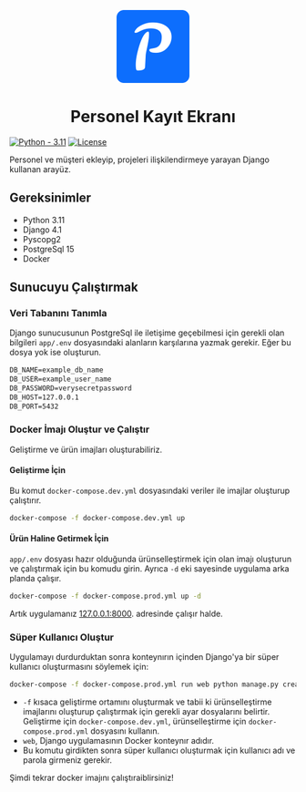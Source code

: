 <p align="center">
    <img src="app/log_screen/static/favicon_io/android-chrome-512x512.png" height="128">
    <h1 align="center">Personel Kayıt Ekranı</h1>
</p>

[![Python - 3.11](https://img.shields.io/badge/Python-3.11-2ea44f)](https://www.python.org/downloads/)
[![License](https://img.shields.io/badge/License-MIT-blue)](https://github.com/nazimcanislam/employee-log-screen/blob/main/LICENSE)

Personel ve müşteri ekleyip, projeleri ilişkilendirmeye yarayan Django kullanan arayüz.

## Gereksinimler

- Python 3.11
- Django 4.1
- Pyscopg2
- PostgreSql 15
- Docker

## Sunucuyu Çalıştırmak

### Veri Tabanını Tanımla

Django sunucusunun PostgreSql ile iletişime geçebilmesi için gerekli olan bilgileri `app/.env` dosyasındaki alanların karşılarına yazmak gerekir. Eğer bu dosya yok ise oluşturun.

```
DB_NAME=example_db_name
DB_USER=example_user_name
DB_PASSWORD=verysecretpassword
DB_HOST=127.0.0.1
DB_PORT=5432
```

### Docker İmajı Oluştur ve Çalıştır

Geliştirme ve ürün imajları oluşturabiliriz.

#### Geliştirme İçin

Bu komut `docker-compose.dev.yml` dosyasındaki veriler ile imajlar oluşturup çalıştırır.

```bash
docker-compose -f docker-compose.dev.yml up
```

#### Ürün Haline Getirmek İçin

`app/.env` dosyası hazır olduğunda ürünselleştirmek için olan imajı oluşturun ve çalıştırmak için bu komudu girin. Ayrıca `-d` eki sayesinde uygulama arka planda çalışır.

```bash
docker-compose -f docker-compose.prod.yml up -d
```

Artık uygulamanız <a href="http://127.0.0.1:8000">127.0.0.1:8000</a>. adresinde çalışır halde.

<h3>Süper Kullanıcı Oluştur</h3>

Uygulamayı durdurduktan sonra konteynırın içinden Django'ya bir süper kullanıcı oluşturmasını söylemek için:

```bash
docker-compose -f docker-compose.prod.yml run web python manage.py createsuperuser
````


- `-f` kısaca geliştirme ortamını oluşturmak ve tabii ki ürünselleştirme imajlarını oluşturup çalıştırmak için gerekli ayar dosyalarını belirtir. Geliştirme için `docker-compose.dev.yml`, ürünselleştirme için `docker-compose.prod.yml` dosyasını kullanın.
- `web`, Django uygulamasının Docker konteynır adıdır.
- Bu komutu girdikten sonra süper kullanıcı oluşturmak için kullanıcı adı ve parola girmeniz gerekir.

Şimdi tekrar docker imajını çalıştıraiblirsiniz!
